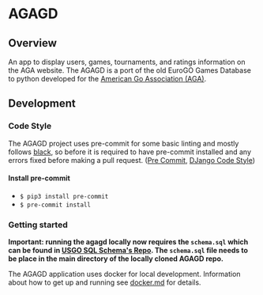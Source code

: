 # AGAGD

## Overview

An app to display users, games, tournaments, and ratings information on the AGA website.
The AGAGD is a port of the old EuroGO Games Database to python developed for the [American Go Association (AGA)](usgo.org).

## Development

### Code Style

The AGAGD project uses pre-commit for some basic linting and mostly follows [black](https://github.com/psf/black), so before it is required to have pre-commit installed and any errors fixed before making a pull request. ([Pre Commit](https://pre-commit.com/), [DJango Code Style](https://docs.djangoproject.com/en/3.2/internals/contributing/writing-code/coding-style/))

#### Install pre-commit

* `$ pip3 install pre-commit`
* `$ pre-commit install`

### Getting started

**Important: running the agagd locally now requires the `schema.sql` which can be found in [USGO SQL Schema's Repo](https://github.com/usgo/usgo-sql-schemas). The `schema.sql` file needs to be place in the main directory of the locally cloned AGAGD repo.**

The AGAGD application uses docker for local development. Information about how to get up and running see [docker.md](docker.md) for details.
